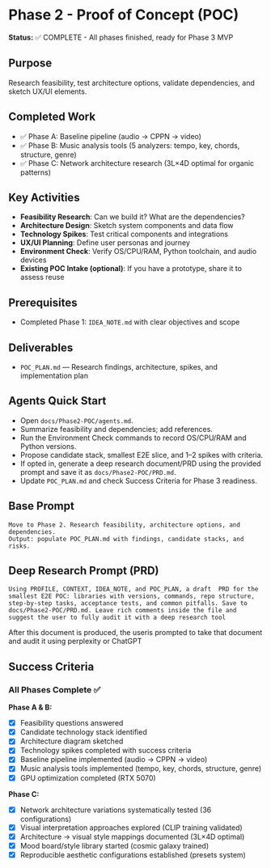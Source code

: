 # Phase 2 - Proof of Concept (POC)

**Status:** ✅ COMPLETE - All phases finished, ready for Phase 3 MVP

## Purpose
Research feasibility, test architecture options, validate dependencies, and sketch UX/UI elements.

## Completed Work
- ✅ Phase A: Baseline pipeline (audio → CPPN → video)
- ✅ Phase B: Music analysis tools (5 analyzers: tempo, key, chords, structure, genre)
- ✅ Phase C: Network architecture research (3L×4D optimal for organic patterns)

## Key Activities
- **Feasibility Research**: Can we build it? What are the dependencies?
- **Architecture Design**: Sketch system components and data flow
- **Technology Spikes**: Test critical components and integrations
- **UX/UI Planning**: Define user personas and journey
- **Environment Check**: Verify OS/CPU/RAM, Python toolchain, and audio devices
- **Existing POC Intake (optional)**: If you have a prototype, share it to assess reuse

## Prerequisites
- Completed Phase 1: `IDEA_NOTE.md` with clear objectives and scope

## Deliverables
- `POC_PLAN.md` — Research findings, architecture, spikes, and implementation plan

## Agents Quick Start
- Open `docs/Phase2-POC/agents.md`.
- Summarize feasibility and dependencies; add references.
- Run the Environment Check commands to record OS/CPU/RAM and Python versions.
- Propose candidate stack, smallest E2E slice, and 1–2 spikes with criteria.
- If opted in, generate a deep research document/PRD using the provided prompt and save it as `docs/Phase2-POC/PRD.md`.
- Update `POC_PLAN.md` and check Success Criteria for Phase 3 readiness.

## Base Prompt
```text
Move to Phase 2. Research feasibility, architecture options, and dependencies.
Output: populate POC_PLAN.md with findings, candidate stacks, and risks.
```

## Deep Research Prompt (PRD)
```text
Using PROFILE, CONTEXT, IDEA_NOTE, and POC_PLAN, a draft  PRD for the smallest E2E POC: libraries with versions, commands, repo structure, step-by-step tasks, acceptance tests, and common pitfalls. Save to docs/Phase2-POC/PRD.md. Leave rich comments inside the file and suggest the user to fully audit it with a deep research tool
```
After this document is produced, the useris prompted to take that document and audit it using perplexity or ChatGPT

## Success Criteria

### All Phases Complete ✅

**Phase A & B:**
- [x] Feasibility questions answered
- [x] Candidate technology stack identified
- [x] Architecture diagram sketched
- [x] Technology spikes completed with success criteria
- [x] Baseline pipeline implemented (audio → CPPN → video)
- [x] Music analysis tools implemented (tempo, key, chords, structure, genre)
- [x] GPU optimization completed (RTX 5070)

**Phase C:**
- [x] Network architecture variations systematically tested (36 configurations)
- [x] Visual interpretation approaches explored (CLIP training validated)
- [x] Architecture → visual style mappings documented (3L×4D optimal)
- [x] Mood board/style library started (cosmic galaxy trained)
- [x] Reproducible aesthetic configurations established (presets system)
